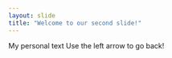 ```yaml
---
layout: slide
title: "Welcome to our second slide!"
---
```

My personal text
Use the left arrow to go back!
